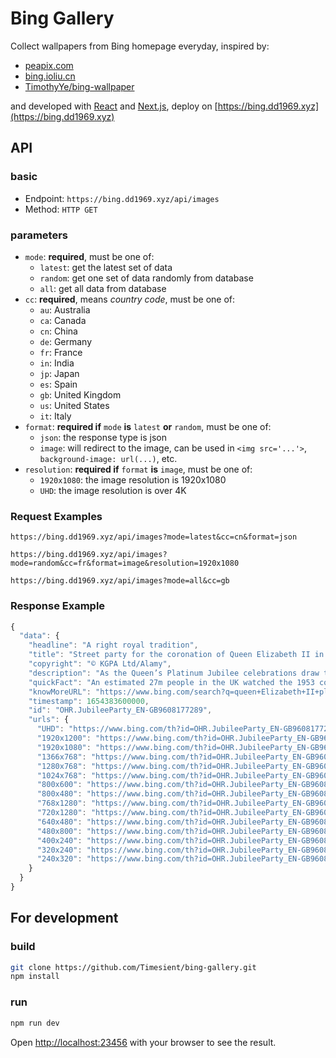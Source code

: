 # Bing Gallery
Collect wallpapers from Bing homepage everyday, inspired by:
- [peapix.com](https://peapix.com)
- [bing.ioliu.cn](https://bing.ioliu.cn/)
- [TimothyYe/bing-wallpaper](https://github.com/TimothyYe/bing-wallpaper)

and developed with [React](https://reactjs.org/) and [Next.js](https://nextjs.org/), deploy on [https://bing.dd1969.xyz](https://bing.dd1969.xyz)

## API

### basic
- Endpoint: `https://bing.dd1969.xyz/api/images`
- Method: `HTTP GET`

### parameters
- `mode`: **required**, must be one of:
  - `latest`: get the latest set of data
  - `random`: get one set of data randomly from database
  - `all`: get all data from database
- `cc`: **required**, means *country code*, must be one of:
  - `au`: Australia
  - `ca`: Canada
  - `cn`: China
  - `de`: Germany
  - `fr`: France
  - `in`: India
  - `jp`: Japan
  - `es`: Spain
  - `gb`: United Kingdom
  - `us`: United States
  - `it`: Italy
- `format`: **required if** `mode` **is** `latest` **or** `random`, must be one of:
  - `json`: the response type is json
  - `image`: will redirect to the image, can be used in `<img src='...'>`, `background-image: url(...)`, etc.
- `resolution`: **required if** `format` **is** `image`, must be one of:
  - `1920x1080`: the image resolution is 1920x1080
  - `UHD`: the image resolution is over 4K

### Request Examples
```
https://bing.dd1969.xyz/api/images?mode=latest&cc=cn&format=json
```
```
https://bing.dd1969.xyz/api/images?mode=random&cc=fr&format=image&resolution=1920x1080
```
```
https://bing.dd1969.xyz/api/images?mode=all&cc=gb
```

### Response Example
``` javascript
{
  "data": {
    "headline": "A right royal tradition",
    "title": "Street party for the coronation of Queen Elizabeth II in 1953",
    "copyright": "© KGPA Ltd/Alamy",
    "description": "As the Queen’s Platinum Jubilee celebrations draw to a close, neighbours across the UK will sit down to tables festooned with bunting and laden with food for The Big Jubilee Lunch. Street parties have been thrown to celebrate major events for more than a century, with roots in earlier “street dressing” traditions. But it was the ‘peace teas’ arranged in 1919 for children to celebrate the end of WWI that began the tradition of street parties as we know them. More followed in 1935, for the Jubilee of King George V, in 1937 for the coronation of George VI, and for VE and VJ days at the end of World War Two.",
    "quickFact": "An estimated 27m people in the UK watched the 1953 coronation on TV - for many, the first time they had watched a televised event.",
    "knowMoreURL": "https://www.bing.com/search?q=queen+Elizabeth+II+platinum+jubilee&form=hpcapt&filters=HpDate:"20220604_2300"",
    "timestamp": 1654383600000,
    "id": "OHR.JubileeParty_EN-GB9608177289",
    "urls": {
      "UHD": "https://www.bing.com/th?id=OHR.JubileeParty_EN-GB9608177289_UHD.jpg",
      "1920x1200": "https://www.bing.com/th?id=OHR.JubileeParty_EN-GB9608177289_1920x1200.jpg",
      "1920x1080": "https://www.bing.com/th?id=OHR.JubileeParty_EN-GB9608177289_1920x1080.jpg",
      "1366x768": "https://www.bing.com/th?id=OHR.JubileeParty_EN-GB9608177289_1366x768.jpg",
      "1280x768": "https://www.bing.com/th?id=OHR.JubileeParty_EN-GB9608177289_1280x768.jpg",
      "1024x768": "https://www.bing.com/th?id=OHR.JubileeParty_EN-GB9608177289_1024x768.jpg",
      "800x600": "https://www.bing.com/th?id=OHR.JubileeParty_EN-GB9608177289_800x600.jpg",
      "800x480": "https://www.bing.com/th?id=OHR.JubileeParty_EN-GB9608177289_800x480.jpg",
      "768x1280": "https://www.bing.com/th?id=OHR.JubileeParty_EN-GB9608177289_768x1280.jpg",
      "720x1280": "https://www.bing.com/th?id=OHR.JubileeParty_EN-GB9608177289_720x1280.jpg",
      "640x480": "https://www.bing.com/th?id=OHR.JubileeParty_EN-GB9608177289_640x480.jpg",
      "480x800": "https://www.bing.com/th?id=OHR.JubileeParty_EN-GB9608177289_480x800.jpg",
      "400x240": "https://www.bing.com/th?id=OHR.JubileeParty_EN-GB9608177289_400x240.jpg",
      "320x240": "https://www.bing.com/th?id=OHR.JubileeParty_EN-GB9608177289_320x240.jpg",
      "240x320": "https://www.bing.com/th?id=OHR.JubileeParty_EN-GB9608177289_240x320.jpg"
    }
  }
}
```

## For development

### build
``` bash
git clone https://github.com/Timesient/bing-gallery.git
npm install
```
### run
```bash
npm run dev
```
Open [http://localhost:23456](http://localhost:23456) with your browser to see the result.